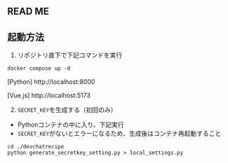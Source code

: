 ## READ ME

## 起動方法

1. リポジトリ直下で下記コマンドを実行

```dockerfile
docker compose up -d
```

[Python]
http://localhost:8000

[Vue.js]
http://localhost:5173


2. `SECRET_KEY`を生成する（初回のみ）

  - Pythonコンテナの中に入り、下記実行
  - `SECRET_KEY`がないとエラーになるため、生成後はコンテナ再起動すること

```
cd ./devchatrecipe
python generate_secretkey_setting.py > local_settings.py
```


